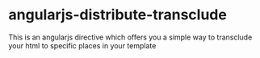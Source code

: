 # angularjs-distribute-transclude
This is an angularjs directive which offers you a simple way to transclude your html to specific places in your template
